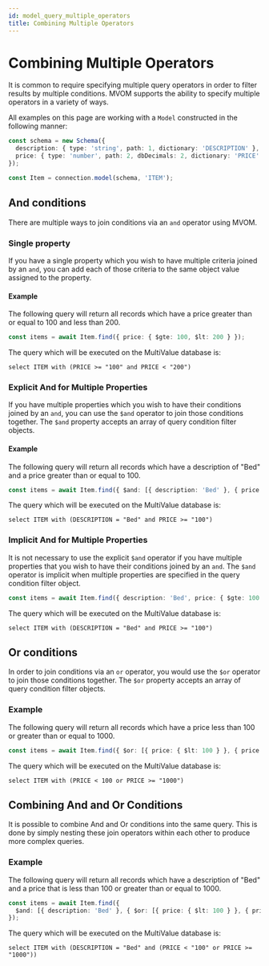 ```yaml
---
id: model_query_multiple_operators
title: Combining Multiple Operators
---
```


# Combining Multiple Operators

It is common to require specifying multiple query operators in order to filter results by multiple conditions. MVOM supports the ability to specify multiple operators in a variety of ways.

All examples on this page are working with a `Model` constructed in the following manner:

```ts
const schema = new Schema({
  description: { type: 'string', path: 1, dictionary: 'DESCRIPTION' },
  price: { type: 'number', path: 2, dbDecimals: 2, dictionary: 'PRICE' },
});

const Item = connection.model(schema, 'ITEM');
```

## And conditions

There are multiple ways to join conditions via an `and` operator using MVOM.

### Single property

If you have a single property which you wish to have multiple criteria joined by an `and`, you can add each of those criteria to the same object value assigned to the property.

#### Example

The following query will return all records which have a price greater than or equal to 100 and less than 200.

```ts
const items = await Item.find({ price: { $gte: 100, $lt: 200 } });
```

The query which will be executed on the MultiValue database is:

```
select ITEM with (PRICE >= "100" and PRICE < "200")
```

### Explicit And for Multiple Properties

If you have multiple properties which you wish to have their conditions joined by an `and`, you can use the `$and` operator to join those conditions together. The `$and` property accepts an array of query condition filter objects.

#### Example

The following query will return all records which have a description of "Bed" and a price greater than or equal to 100.

```ts
const items = await Item.find({ $and: [{ description: 'Bed' }, { price: { $gte: 100 } }] });
```

The query which will be executed on the MultiValue database is:

```
select ITEM with (DESCRIPTION = "Bed" and PRICE >= "100")
```

### Implicit And for Multiple Properties

It is not necessary to use the explicit `$and` operator if you have multiple properties that you wish to have their conditions joined by an `and`. The `$and` operator is implicit when multiple properties are specified in the query condition filter object.

```ts
const items = await Item.find({ description: 'Bed', price: { $gte: 100 } });
```

The query which will be executed on the MultiValue database is:

```
select ITEM with (DESCRIPTION = "Bed" and PRICE >= "100")
```

## Or conditions

In order to join conditions via an `or` operator, you would use the `$or` operator to join those conditions together. The `$or` property accepts an array of query condition filter objects.

### Example

The following query will return all records which have a price less than 100 or greater than or equal to 1000.

```ts
const items = await Item.find({ $or: [{ price: { $lt: 100 } }, { price: { $gte: 1000 } }] });
```

The query which will be executed on the MultiValue database is:

```
select ITEM with (PRICE < 100 or PRICE >= "1000")
```

## Combining And and Or Conditions

It is possible to combine And and Or conditions into the same query. This is done by simply nesting these join operators within each other to produce more complex queries.

### Example

The following query will return all records which have a description of "Bed" and a price that is less than 100 or greater than or equal to 1000.

```ts
const items = await Item.find({
  $and: [{ description: 'Bed' }, { $or: [{ price: { $lt: 100 } }, { price: { $gte: 1000 } }] }],
});
```

The query which will be executed on the MultiValue database is:

```
select ITEM with (DESCRIPTION = "Bed" and (PRICE < "100" or PRICE >= "1000"))
```
